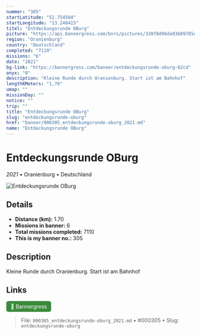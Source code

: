 ```yaml
---
nummer: "305"
startLatitude: "52.754504"
startLongitude: "13.248415"
titel: "Entdeckungsrunde OBurg"
picture: "https://api.bannergress.com/bnrs/pictures/320f8d96da93b09785eed451e073c100"
region: "Oranienburg"
country: "Deutschland"
completed: "7110"
missions: "6"
date: "2021"
bg-link: "https://bannergress.com/banner/entdeckungsrunde-oburg-62cd"
onyx: "0"
description: "Kleine Runde durch Oranienburg. Start ist am Bahnhof"
lengthKMeters: "1,70"
umap: ""
missionDay: ""
notice: ""
trip: ""
title: "Entdeckungsrunde OBurg"
slug: "entdeckungsrunde-oburg"
href: "banner/000305_entdeckungsrunde-oburg_2021.md"
name: "Entdeckungsrunde OBurg"
---
```

# Entdeckungsrunde OBurg

*2021* • Oranienburg • Deutschland

![Entdeckungsrunde OBurg](https://api.bannergress.com/bnrs/pictures/320f8d96da93b09785eed451e073c100)



## Details
- **Distance (km):** 1.70
- **Missions in banner:** 6
- **Total missions completed:** 7110
- **This is my banner no.:** 305



## Description
Kleine Runde durch Oranienburg. Start ist am Bahnhof



## Links
<a href="https://bannergress.com/banner/entdeckungsrunde-oburg-62cd" target="_blank" style="display:inline-block;margin-right:8px;padding:6px 12px;background:#3c8b3c;color:#fff;text-decoration:none;border-radius:6px;">🔗 Bannergress</a>



> File: `000305_entdeckungsrunde-oburg_2021.md`
> • #000305
> • Slug: `entdeckungsrunde-oburg`
